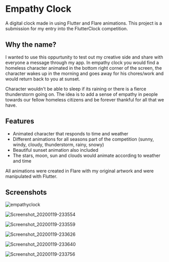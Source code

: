 # Empathy Clock

A digital clock made in using Flutter and Flare animations. This project is a submission for my entry into the FlutterClock competition. 

## Why the name?

I wanted to use this oppurtunity to test out my creative side and share with everyone a message through my app. In empathy clock you would find a homeless character animated in the bottom right corner of the screen, the character wakes up in the morning and goes away for his chores/work and would return back to you at sunset. 

Character wouldn't be able to sleep if its raining or there is a fierce thunderstorm going on. The idea is to add a sense of empathy in people towards our fellow homeless citizens and be forever thankful for all that we have.

## Features

- Animated character that responds to time and weather
- Different animations for all seasons part of the competition (sunny, windy, cloudy, thunderstorm, rainy, snowy)
- Beautiful sunset animation also included
- The stars, moon, sun and clouds would animate according to weather and time

All animations were created in Flare with my original artwork and were manipulated with Flutter.

## Screenshots
![empathyclock](https://user-images.githubusercontent.com/26625526/72686969-81705580-3b1b-11ea-98fb-08e6c9e5181a.jpg)

![Screenshot_20200119-233554](https://user-images.githubusercontent.com/26625526/72686971-81705580-3b1b-11ea-86b4-2a1881ad90bd.jpg)

![Screenshot_20200119-233559](https://user-images.githubusercontent.com/26625526/72686972-8208ec00-3b1b-11ea-940f-6a0b72d2dbb1.jpg)

![Screenshot_20200119-233626](https://user-images.githubusercontent.com/26625526/72686973-82a18280-3b1b-11ea-9a39-026998135ffe.jpg)

![Screenshot_20200119-233640](https://user-images.githubusercontent.com/26625526/72686974-82a18280-3b1b-11ea-9564-46e86311eb02.jpg)

![Screenshot_20200119-233756](https://user-images.githubusercontent.com/26625526/72686975-833a1900-3b1b-11ea-91a8-58e93f11f96c.jpg)
